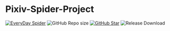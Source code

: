 # Pixiv-Spider-Project

[![EveryDay Spider](https://github.com/Wine-Network/Pixiv-Spider-Project/actions/workflows/EveryDay.yml/badge.svg)](https://github.com/Wine-Network/Pixiv-Spider-Project/actions/workflows/EveryDay.yml)
![GitHub Repo size](https://img.shields.io/github/repo-size/Wine-Network/Pixiv_Spider?style=flat-square&color=3cb371)
[![GitHub Star](https://img.shields.io/github/stars/Wine-Network/Pixiv_Spider?style=flat-square)](https://github.com/xiaowine/pixiv/stargazers)
![Release Download](https://img.shields.io/github/downloads/Wine-Network/Pixiv_Spider/total?style=flat-square)
